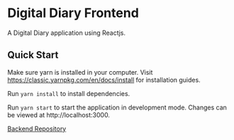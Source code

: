 # Digital Diary Frontend
A Digital Diary application using Reactjs.

## Quick Start

Make sure yarn is installed in your computer. Visit https://classic.yarnpkg.com/en/docs/install for installation guides.

Run `yarn install` to install dependencies.

Run `yarn start` to start the application in development mode.
Changes can be viewed at http://localhost:3000.

[Backend Repository](https://github.com/Aanandan-T-Ma/Digital-Diary---Backend)
